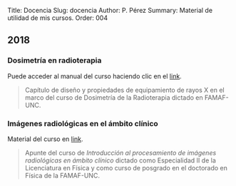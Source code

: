 Title: Docencia
Slug: docencia
Author: P. Pérez
Summary: Material de utilidad de mis cursos.
Order: 004


## 2018

### Dosimetría en radioterapia

Puede acceder al manual del curso haciendo clic en el [link](http://www.famaf.unc.edu.ar/~pperez1/manuales/cdr/index.html).

> Capítulo de diseño y propiedades de equipamiento de rayos X en el marco del curso de Dosimetría de la Radioterapia dictado en FAMAF-UNC.

### Imágenes radiológicas en el ámbito clínico

Material del curso en [link](http://www.famaf.unc.edu.ar/~pperez1/manuales/cim/).

> Apunte del curso de *Introducción al procesamiento de imágenes radiológicas en ámbito clínico* dictado como Especialidad II de la Licenciatura en Física y como curso de posgrado en el doctorado en Física de la FAMAF-UNC.
